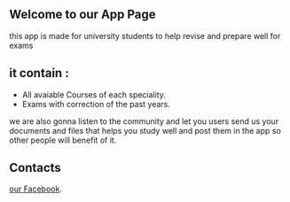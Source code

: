 ## Welcome to our App Page

this app is made for university students to help revise and prepare well for exams

## it contain : 


- All avaiable Courses of each speciality.
- Exams with correction of the past years.

we are also gonna listen to the community and let you users send us your documents and files that helps you study well and post them in the app so other people will benefit of it.

## Contacts

 [our Facebook](https://www.facebook.com/fethi.psy.3).
